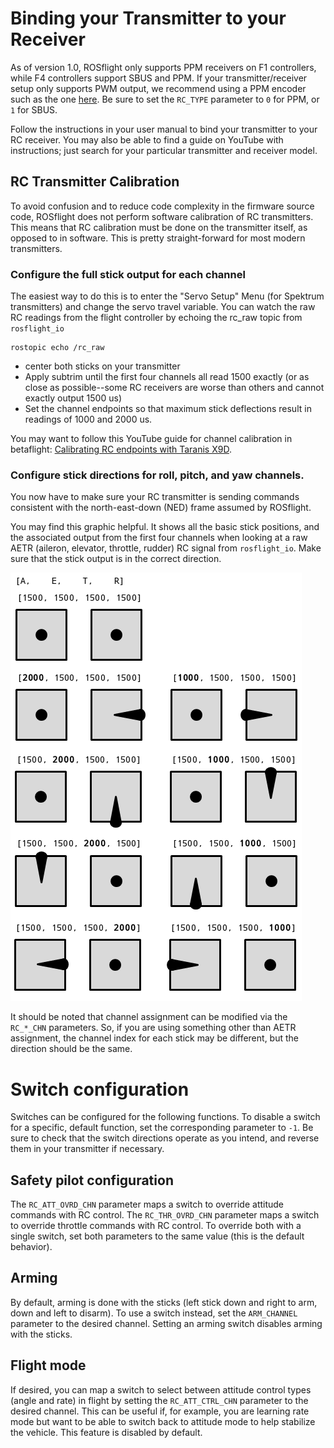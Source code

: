 # Binding your Transmitter to your Receiver

As of version 1.0, ROSflight only supports PPM receivers on F1 controllers, while F4 controllers support SBUS and PPM. If your transmitter/receiver setup only supports PWM output, we recommend using a PPM encoder such as the one [here](https://www.getfpv.com/holybro-ppm-encoder-module.html). Be sure to set the `RC_TYPE` parameter to `0` for PPM, or `1` for SBUS.

Follow the instructions in your user manual to bind your transmitter to your RC receiver. You may also be able to find a guide on YouTube with instructions; just search for your particular transmitter and receiver model.

## RC Transmitter Calibration

To avoid confusion and to reduce code complexity in the firmware source code, ROSflight does not perform software calibration of RC transmitters. This means that RC calibration must be done on the transmitter itself, as opposed to in software. This is pretty straight-forward for most modern transmitters.

### Configure the full stick output for each channel

The easiest way to do this is to enter the "Servo Setup" Menu (for Spektrum transmitters) and change the servo travel variable. You can watch the raw RC readings from the flight controller by echoing the rc_raw topic from `rosflight_io`

```
rostopic echo /rc_raw
```

* center both sticks on your transmitter
* Apply subtrim until the first four channels all read 1500 exactly (or as close as possible--some RC receivers are worse than others and cannot exactly output 1500 us)
* Set the channel endpoints so that maximum stick deflections result in readings of 1000 and 2000 us.

You may want to follow this YouTube guide for channel calibration in betaflight: [Calibrating RC endpoints with Taranis X9D](https://www.youtube.com/watch?v=nDsNWZgxmw4&t=186s).

### Configure stick directions for roll, pitch, and yaw channels.

You now have to make sure your RC transmitter is sending commands consistent with the north-east-down (NED) frame assumed by ROSflight.

You may find this graphic helpful. It shows all the basic stick positions, and the associated output from the first four channels when looking at a raw AETR (aileron, elevator, throttle, rudder) RC signal from `rosflight_io`. Make sure that the stick output is in the correct direction.

![stick_image](images/sticks.png)

It should be noted that channel assignment can be modified via the `RC_*_CHN` parameters. So, if you are using something other than AETR assignment, the channel index for each stick may be different, but the direction should be the same.

# Switch configuration

Switches can be configured for the following functions.
To disable a switch for a specific, default function, set the corresponding parameter to `-1`.
Be sure to check that the switch directions operate as you intend, and reverse them in your transmitter if necessary.

## Safety pilot configuration

The `RC_ATT_OVRD_CHN` parameter maps a switch to override attitude commands with RC control.
The `RC_THR_OVRD_CHN` parameter maps a switch to override throttle commands with RC control.
To override both with a single switch, set both parameters to the same value (this is the default behavior).

## Arming

By default, arming is done with the sticks (left stick down and right to arm, down and left to disarm).
To use a switch instead, set the `ARM_CHANNEL` parameter to the desired channel.
Setting an arming switch disables arming with the sticks.

## Flight mode

If desired, you can map a switch to select between attitude control types (angle and rate) in flight by setting the `RC_ATT_CTRL_CHN` parameter to the desired channel.
This can be useful if, for example, you are learning rate mode but want to be able to switch back to attitude mode to help stabilize the vehicle.
This feature is disabled by default.
